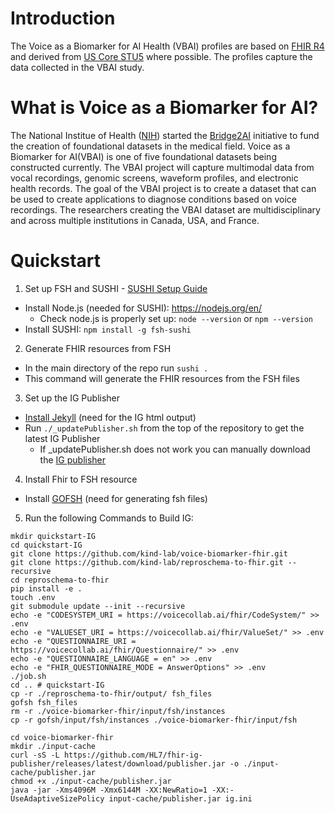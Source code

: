 # Introduction
The Voice as a Biomarker for AI Health (VBAI) profiles are based on [FHIR R4](http://hl7.org/fhir/R4/index.html) and derived from [US Core STU5](http://hl7.org/fhir/us/core/STU5/) where possible. The profiles capture the data collected in the VBAI study.


# What is Voice as a Biomarker for AI?
The National Institue of Health ([NIH](https://www.nih.gov/)) started the [Bridge2AI](https://commonfund.nih.gov/bridge2ai) initiative to fund the creation of foundational datasets in the medical field. Voice as a Biomarker for AI(VBAI) is one of five foundational datasets being constructed currently. The VBAI project will capture multimodal data from vocal recordings, genomic screens, waveform profiles, and electronic health records. The goal of the VBAI project is to create a dataset that can be used to create applications to diagnose conditions based on voice recordings. The researchers creating the VBAI dataset are multidisciplinary and across multiple institutions in Canada, USA, and France.

# Quickstart

1. Set up FSH and SUSHI - [SUSHI Setup Guide](https://fshschool.org/docs/sushi/installation/)
- Install Node.js (needed for SUSHI): https://nodejs.org/en/
  - Check node.js is properly set up: `node --version` or `npm --version`
- Install SUSHI: `npm install -g fsh-sushi`

2. Generate FHIR resources from FSH
- In the main directory of the repo run `sushi .`
- This command will generate the FHIR resources from the FSH files


3. Set up the IG Publisher
- [Install Jekyll](https://jekyllrb.com/docs/installation/) (need for the IG html output)
- Run `./_updatePublisher.sh` from the top of the repository to get the latest IG Publisher
  - If _updatePublisher.sh does not work you can manually download the [IG publisher](https://github.com/HL7/fhir-ig-publisher/releases/latest/download/publisher.jar.)


4. Install Fhir to FSH resource
- Install [GOFSH](https://github.com/FHIR/GoFSH) (need for generating fsh files)


5. Run the following Commands to Build IG:
```
mkdir quickstart-IG
cd quickstart-IG
git clone https://github.com/kind-lab/voice-biomarker-fhir.git
git clone https://github.com/kind-lab/reproschema-to-fhir.git --recursive
cd reproschema-to-fhir
pip install -e .
touch .env
git submodule update --init --recursive
echo -e "CODESYSTEM_URI = https://voicecollab.ai/fhir/CodeSystem/" >> .env
echo -e "VALUESET_URI = https://voicecollab.ai/fhir/ValueSet/" >> .env
echo -e "QUESTIONNAIRE_URI = https://voicecollab.ai/fhir/Questionnaire/" >> .env
echo -e "QUESTIONNAIRE_LANGUAGE = en" >> .env
echo -e "FHIR_QUESTIONNAIRE_MODE = AnswerOptions" >> .env
./job.sh
cd .. # quickstart-IG
cp -r ./reproschema-to-fhir/output/ fsh_files
gofsh fsh_files
rm -r ./voice-biomarker-fhir/input/fsh/instances
cp -r gofsh/input/fsh/instances ./voice-biomarker-fhir/input/fsh

cd voice-biomarker-fhir
mkdir ./input-cache
curl -sS -L https://github.com/HL7/fhir-ig-publisher/releases/latest/download/publisher.jar -o ./input-cache/publisher.jar
chmod +x ./input-cache/publisher.jar
java -jar -Xms4096M -Xmx6144M -XX:NewRatio=1 -XX:-UseAdaptiveSizePolicy input-cache/publisher.jar ig.ini
```